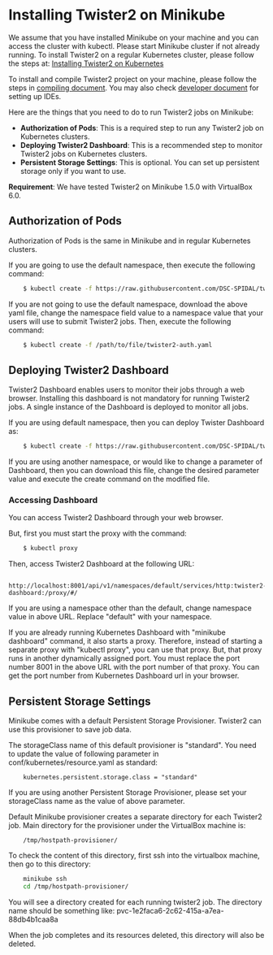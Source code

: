 # Installing Twister2 on Minikube

We assume that you have installed Minikube on your machine and you can access the cluster with kubectl. 
Please start Minikube cluster if not already running. To install Twister2 on a regular Kubernetes cluster, 
please follow the steps at: [Installing Twister2 on Kubernetes](twister2-install-kubernetes.md)

To install and compile Twister2 project on your machine, please follow the steps in [compiling document](../../compiling/compiling.md).
You may also check [developer document](../../developers/developer-environment.md) for setting up IDEs.

Here are the things that you need to do to run Twister2 jobs on Minikube:
* **Authorization of Pods**: This is a required step to run any Twister2 job on Kubernetes clusters. 
* **Deploying Twister2 Dashboard**: This is a recommended step to monitor Twister2 jobs on Kubernetes clusters. 
* **Persistent Storage Settings**: This is optional. You can set up persistent storage only if you want to use. 

**Requirement**: We have tested Twister2 on Minikube 1.5.0 with VirtualBox 6.0. 

## Authorization of Pods

Authorization of Pods is the same in Minikube and in regular Kubernetes clusters. 

If you are going to use the default namespace, then execute the following command: 

```bash
    $ kubectl create -f https://raw.githubusercontent.com/DSC-SPIDAL/twister2/master/twister2/config/src/yaml/conf/kubernetes/deployment/twister2-auth.yaml
```

If you are not going to use the default namespace, download the above yaml file, 
change the namespace field value to a namespace value that your users will use to submit Twister2 jobs. 
Then, execute the following command:

```bash
    $ kubectl create -f /path/to/file/twister2-auth.yaml
```

## Deploying Twister2 Dashboard

Twister2 Dashboard enables users to monitor their jobs through a web browser. 
Installing this dashboard is not mandatory for running Twister2 jobs. 
A single instance of the Dashboard is deployed to monitor all jobs.

If you are using default namespace, then you can deploy Twister Dashboard as:

```bash
    $ kubectl create -f https://raw.githubusercontent.com/DSC-SPIDAL/twister2/master/twister2/config/src/yaml/conf/kubernetes/deployment/twister2-dashboard-wo-ps.yaml
```

If you are using another namespace, or would like to change a parameter of Dashboard, 
then you can download this file, change the desired parameter value 
and execute the create command on the modified file. 

### Accessing Dashboard

You can access Twister2 Dashboard through your web browser.  

But, first you must start the proxy with the command: 

```bash
    $ kubectl proxy
```

Then, access Twister2 Dashboard at the following URL:

```text
    http://localhost:8001/api/v1/namespaces/default/services/http:twister2-dashboard:/proxy/#/
```

If you are using a namespace other than the default, change namespace value in above URL. 
Replace "default" with your namespace. 

If you are already running Kubernetes Dashboard with "minikube dashboard" command, 
it also starts a proxy. Therefore, instead of starting a separate proxy with "kubectl proxy", 
you can use that proxy. But, that proxy runs in another dynamically assigned port. 
You must replace the port number 8001 in the above URL with the port number of that proxy. 
You can get the port number from Kubernetes Dashboard url in your browser. 

## Persistent Storage Settings

Minikube comes with a default Persistent Storage Provisioner. 
Twister2 can use this provisioner to save job data. 

The storageClass name of this default provisioner is "standard". 
You need to update the value of following parameter in conf/kubernetes/resource.yaml as standard:

```text
    kubernetes.persistent.storage.class = "standard"
```

If you are using another Persistent Storage Provisioner, please set your storageClass name 
as the value of above parameter. 

Default Minikube provisioner creates a separate directory for each Twister2 job. 
Main directory for the provisioner under the VirtualBox machine is:

```text
    /tmp/hostpath-provisioner/
```

To check the content of this directory, first ssh into the virtualbox machine, 
then go to this directory:

```bash
    minikube ssh
    cd /tmp/hostpath-provisioner/
```

You will see a directory created for each running twister2 job. 
The directory name should be something like: pvc-1e2faca6-2c62-415a-a7ea-88db4b1caa8a

When the job completes and its resources deleted, this directory will also be deleted. 
